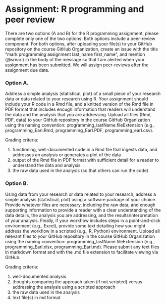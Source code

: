 # Assignment: R programming and peer review

There are two options (A and B) for the R programming assignment, please complete only one of the two options. Both options include a peer-review component. For both options, after uploading your file(s) to your GitHub repository on the course GitHub Organization, create an issue with the title "mark programming assignment last_name first_name", and mention (@srearl) in the body of the message so that I am alerted when your assignment has been submitted. We will assign peer-reviews after the assignment due date.

### Option A.

Address a simple analysis (statistical, plot) of a small piece of your research data or data related to your research using R. Your assignment should include your R code in a Rmd file, and a knitted version of the Rmd file in PDF format that includes enough information that readers will understand the data and the analysis that you are addressing. Upload all files (Rmd, PDF, data) to your GitHub repository in the course GitHub Organization using the naming convention: programming_lastName.fileExtension (e.g., programming_Earl.Rmd, programming_Earl.PDF, programming_earl.csv). 

Grading criteria:

1. functioning, well-documented code in a Rmd file that ingests data, and addresses an analysis or generates a plot of the data 
2. output of the Rmd file in PDF format with sufficient detail for a reader to understand the data and analysis
3. the raw data used in the analysis (so that others can run the code)


### Option B.

Using data from your research or data related to your research, address a simple analysis (statistical, plot) using a software package of your choice. Provide whatever files are necessary, including the raw data, and enough supporting information to provide a reader with a clear understanding of the data details, the analysis you are addressing, and the results/interpretation of your analysis. Finally, if your workflow includes steps in a point-and-click environment (e.g., Excel), provide some text detailing how you might address the workflow in a scripted (e.g., R, Python) environment. Upload all relevant files to your GitHub repository in the course GitHub Organization using the naming convention: programming_lastName.fileExtension (e.g., programming_Earl.xlsx, programming_Earl.md). Please submit any text files in markdown format and with the .md file extension to facilitate viewing via GitHub.


Grading criteria:

1. well-documented analysis
2. thoughts comparing the approach taken (if not scripted) versus addressing the analysis using a scripted approach
3. the raw data used in the analysis
4. text file(s) in md format
